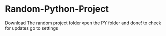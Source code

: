 # Random-Python-Project
Download The random project folder
open the PY folder and done!
to check for updates go to settings
